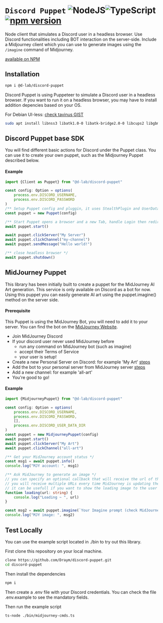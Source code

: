 # `Discord Puppet` ![NodeJS](https://img.shields.io/badge/node.js-6DA55F?style=for-the-badge&logo=node.js&logoColor=white)![TypeScript](https://img.shields.io/badge/typescript-%23007ACC.svg?style=for-the-badge&logo=typescript&logoColor=white) [![npm version](https://badge.fury.io/js/@d-lab%2Fdiscord-puppet.svg)](https://badge.fury.io/js/@d-lab%2Fdiscord-puppet)

Node client that simulates a Discord user in a headless browser. Use Discord functionalities including BOT interaction on the server-side. Include a Midjourney client which you can use to generate images using the `/imagine` command of Midjourney.

[available on NPM](https://www.npmjs.com/package/@d-lab/discord-puppet)

## Installation

```bash
npm i @d-lab/discord-puppet 
```

Discord Puppet is using Puppeteer to simulate a Discord user in a headless browser.
If you want to run it on a headless browser, you may have to install addition depencies based on your OS.

For Debian UI-less: [check tavinus GIST](https://gist.github.com/tavinus/7effd4b3dac87cb4366e3767679a192f)

```bash
sudo apt install libnss3 libatk1.0-0 libatk-bridge2.0-0 libcups2 libgbm1 libasound2 libpangocairo-1.0-0 libxss1 libgtk-3-0
```

## Discord Puppet base SDK

You will find different basic actions for Discord under the Puppet class. You can use it to create your own puppet, such as the Midjourney Puppet
described below.

#### Example

```ts
import {Client as Puppet} from "@d-lab/discord-puppet"

const config: Option = options(
    process.env.DISCORD_USERNAME,
    process.env.DISCORD_PASSWORD
)
/** Setup Puppet config and pluggin, it uses StealthPlugin and UserDataDir */
const puppet = new Puppet(config)

/** Start Puppet opens a browser and a new Tab, handle Login then redirect to specified server or default one*/
await puppet.start()

await puppet.clickServer("My Server")
await puppet.clickChannel("my-channel")
await puppet.sendMessage("Hello world!")

/** close headless browser */
await puppet.shutdown()
```

## MidJourney Puppet

This library has been initially built to create a puppet for the MidJourney AI Art generation. This service is only available on Discord as a bot for
now.
Using this puppet you can easily generate AI art using the puppet.imagine() method on the server side.

#### Prerequisite

This Puppet is using the MidJourney Bot, you will need to add it to your server. You can find the bot on
the [MidJourney Website](https://www.midjourney.com/).

- Join MidJourney Discord
- If your discord user never used MidJourney before
    - run any command on MidJourney bot (such as imagine)
    - accept their Terms of Service
    - your user is setup!
- Create a new Personal Server on Discord: for example 'My
  Art' [steps](https://media.discordapp.net/attachments/1074234231175262248/1082211527790178384/image.png?width=1440&height=642)
- Add the bot to your personal server from MidJourney
  server [steps](https://media.discordapp.net/attachments/1074234231175262248/1082210468476764241/image.png?width=922&height=663)
- Add a new channel: for example 'all-art'
- You're good to go!

#### Example

```ts
import {MidjourneyPuppet} from "@d-lab/discord-puppet"

const config: Option = options(
    process.env.DISCORD_USERNAME,
    process.env.DISCORD_PASSWORD,
    [],
    process.env.DISCORD_USER_DATA_DIR
)
const puppet = new MidjourneyPuppet(config)
await puppet.start()
await puppet.clickServer("My Art")
await puppet.clickChannel("all-art")

/** Get your MidJourney account status */
const msg1 = await puppet.info()
console.log("MJY account: ", msg1)

/** Ask MidJourney to generate an image */
// you can specify an optional callback that will receive the url of the image being generated on the fly
// you will receive multiple URLs every time MidJourney is updating the not-finished-image
// it can be usefull if you want to show the loading image to the user
function loading(url: string) {
    console.log("Loading ~ ", url)
}

const msg2 = await puppet.imagine(`Your Imagine prompt (check MidJourney prompt guides)`, loading)
console.log("MJY image: ", msg2)
```

## Test Locally

You can use the example script located in ./bin to try out this library.

First clone this repository on your local machine.

```bash
clone https://github.com/Draym/discord-puppet.git
cd discord-puppet
```

Then install the dependencies

```bash
npm i
```

Then create a .env file with your Discord credentials. You can check the file .env.example to see the mandatory fields.

Then run the example script

```bash
ts-node ./bin/midjourney-cmds.ts
```

